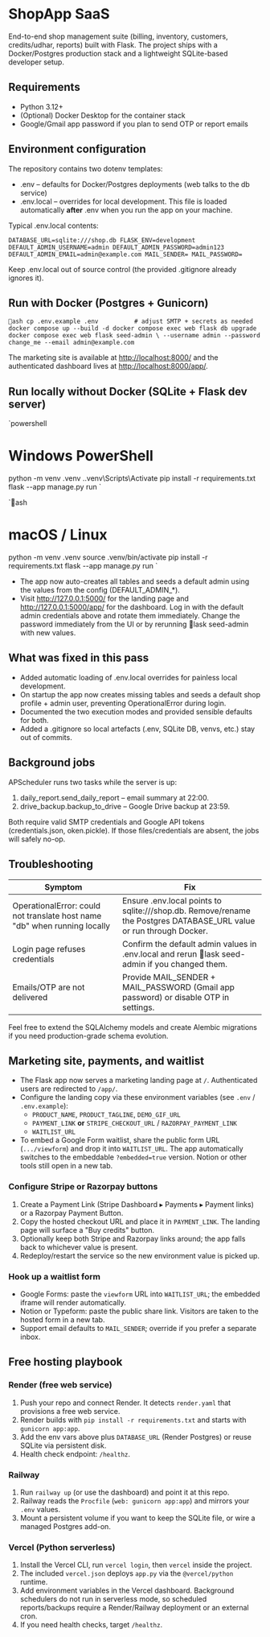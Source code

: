 ﻿# ShopApp SaaS

End-to-end shop management suite (billing, inventory, customers, credits/udhar, reports) built with Flask. The project ships with a Docker/Postgres production stack and a lightweight SQLite-based developer setup.

## Requirements

- Python 3.12+
- (Optional) Docker Desktop for the container stack
- Google/Gmail app password if you plan to send OTP or report emails

## Environment configuration

The repository contains two dotenv templates:

- .env – defaults for Docker/Postgres deployments (web talks to the db service)
- .env.local – overrides for local development. This file is loaded automatically **after** .env when you run the app on your machine.

Typical .env.local contents:

`
DATABASE_URL=sqlite:///shop.db
FLASK_ENV=development
DEFAULT_ADMIN_USERNAME=admin
DEFAULT_ADMIN_PASSWORD=admin123
DEFAULT_ADMIN_EMAIL=admin@example.com
MAIL_SENDER=
MAIL_PASSWORD=
`

Keep .env.local out of source control (the provided .gitignore already ignores it).

## Run with Docker (Postgres + Gunicorn)

`ash
cp .env.example .env          # adjust SMTP + secrets as needed
docker compose up --build -d
docker compose exec web flask db upgrade
docker compose exec web flask seed-admin \
  --username admin --password change_me --email admin@example.com
`

The marketing site is available at <http://localhost:8000/> and the authenticated dashboard lives at <http://localhost:8000/app/>.

## Run locally without Docker (SQLite + Flask dev server)

`powershell
# Windows PowerShell
python -m venv .venv
.\.venv\Scripts\Activate
pip install -r requirements.txt
flask --app manage.py run
`

`ash
# macOS / Linux
python -m venv .venv
source .venv/bin/activate
pip install -r requirements.txt
flask --app manage.py run
`

- The app now auto-creates all tables and seeds a default admin using the values from the config (DEFAULT_ADMIN_*).
- Visit <http://127.0.0.1:5000/> for the landing page and <http://127.0.0.1:5000/app/> for the dashboard. Log in with the default admin credentials above and rotate them immediately. Change the password immediately from the UI or by rerunning lask seed-admin with new values.

## What was fixed in this pass

- Added automatic loading of .env.local overrides for painless local development.
- On startup the app now creates missing tables and seeds a default shop profile + admin user, preventing OperationalError during login.
- Documented the two execution modes and provided sensible defaults for both.
- Added a .gitignore so local artefacts (.env, SQLite DB, venvs, etc.) stay out of commits.

## Background jobs

APScheduler runs two tasks while the server is up:

1. daily_report.send_daily_report – email summary at 22:00.
2. drive_backup.backup_to_drive – Google Drive backup at 23:59.

Both require valid SMTP credentials and Google API tokens (credentials.json, 	oken.pickle). If those files/credentials are absent, the jobs will safely no-op.

## Troubleshooting

| Symptom | Fix |
| ------- | --- |
| OperationalError: could not translate host name "db" when running locally | Ensure .env.local points to sqlite:///shop.db. Remove/rename the Postgres DATABASE_URL value or run through Docker. |
| Login page refuses credentials | Confirm the default admin values in .env.local and rerun lask seed-admin if you changed them. |
| Emails/OTP are not delivered | Provide MAIL_SENDER + MAIL_PASSWORD (Gmail app password) or disable OTP in settings. |

Feel free to extend the SQLAlchemy models and create Alembic migrations if you need production-grade schema evolution.

## Marketing site, payments, and waitlist

- The Flask app now serves a marketing landing page at `/`. Authenticated users are redirected to `/app/`.
- Configure the landing copy via these environment variables (see `.env` / `.env.example`):
  - `PRODUCT_NAME`, `PRODUCT_TAGLINE`, `DEMO_GIF_URL`
  - `PAYMENT_LINK` **or** `STRIPE_CHECKOUT_URL` / `RAZORPAY_PAYMENT_LINK`
  - `WAITLIST_URL`
- To embed a Google Form waitlist, share the public form URL (`.../viewform`) and drop it into `WAITLIST_URL`. The app automatically switches to the embeddable `?embedded=true` version. Notion or other tools still open in a new tab.

### Configure Stripe or Razorpay buttons

1. Create a Payment Link (Stripe Dashboard ▸ Payments ▸ Payment links) or a Razorpay Payment Button.
2. Copy the hosted checkout URL and place it in `PAYMENT_LINK`. The landing page will surface a "Buy credits" button.
3. Optionally keep both Stripe and Razorpay links around; the app falls back to whichever value is present.
4. Redeploy/restart the service so the new environment value is picked up.

### Hook up a waitlist form

- Google Forms: paste the `viewform` URL into `WAITLIST_URL`; the embedded iframe will render automatically.
- Notion or Typeform: paste the public share link. Visitors are taken to the hosted form in a new tab.
- Support email defaults to `MAIL_SENDER`; override if you prefer a separate inbox.

## Free hosting playbook

### Render (free web service)

1. Push your repo and connect Render. It detects `render.yaml` that provisions a free web service.
2. Render builds with `pip install -r requirements.txt` and starts with `gunicorn app:app`.
3. Add the env vars above plus `DATABASE_URL` (Render Postgres) or reuse SQLite via persistent disk.
4. Health check endpoint: `/healthz`.

### Railway

1. Run `railway up` (or use the dashboard) and point it at this repo.
2. Railway reads the `Procfile` (`web: gunicorn app:app`) and mirrors your `.env` values.
3. Mount a persistent volume if you want to keep the SQLite file, or wire a managed Postgres add-on.

### Vercel (Python serverless)

1. Install the Vercel CLI, run `vercel login`, then `vercel` inside the project.
2. The included `vercel.json` deploys `app.py` via the `@vercel/python` runtime.
3. Add environment variables in the Vercel dashboard. Background schedulers do not run in serverless mode, so scheduled reports/backups require a Render/Railway deployment or an external cron.
4. If you need health checks, target `/healthz`.
